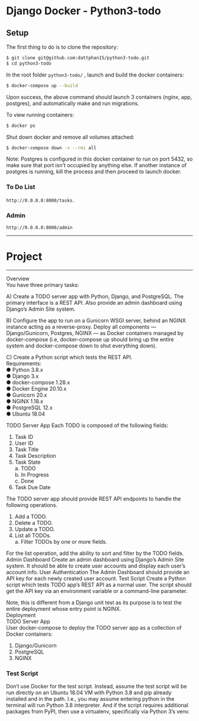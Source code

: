 # Django Docker - Python3-todo
## Setup

The first thing to do is to clone the repository:

```sh
$ git clone git@github.com:dattphan15/python3-todo.git
$ cd python3-todo
```

In the root folder `python3-todo/` , launch and build the docker containers:

```sh
$ docker-compose up --build
```

Upon success, the above command should launch 3 containers (nginx, app, postgres), and automatically make and run migrations.

To view running containers:
```sh
$ docker ps
```

Shut down docker and remove all volumes attached:
```sh
$ docker-compose down -v --rmi all
```

Note: Postgres is configured in this docker container to run on port 5432, so make sure that port isn't occupied by anything else. If another instance of postgres is running, kill the process and then proceed to launch docker.


### To Do List
`http://0.0.0.0:8000/tasks`.

### Admin
`http://0.0.0.0:8000/admin`


___

# Project
___
Overview  
You have three primary tasks:

A)	Create a TODO server app with Python, Django, and PostgreSQL. The primary interface is a REST API. Also provide an admin dashboard using Django’s Admin Site system. 

B)	Configure the app to run on a Gunicorn WSGI server, behind an NGINX instance acting as a reverse-proxy. Deploy all components — Django/Gunicorn, Postgres, NGINX — as Docker containers managed by docker-compose (i.e, docker-compose up should bring up the entire system and docker-compose down to shut everything down).

C)	Create a Python script which tests the REST API.  
Requirements:  
●	Python 3.8.x  
●	Django 3.x  
●	docker-compose 1.28.x  
●	Docker Engine 20.10.x  
●	Gunicorn 20.x  
●	NGINX 1.18.x  
●	PostgreSQL 12.x  
●	Ubuntu 18.04  

TODO Server App
Each TODO is composed of the following fields:

1.	Task ID
2.	User ID
3.	Task Title
4.	Task Description
5.	Task State  
a.	TODO  
b.	In Progress  
c.	Done  
6.	Task Due Date

The TODO server app should provide REST API endpoints to handle the following operations.

1.	Add a TODO. 
2.	Delete a TODO.
3.	Update a TODO.
4.	List all TODOs.  
a.	Filter TODOs by one or more fields.

For the list operation, add the ability to sort and filter by the TODO fields.
Admin Dashboard
Create an admin dashboard using Django’s Admin Site system. It should be able to create user accounts and display each user’s account info.
User Authentication
The Admin Dashboard should provide an API key for each newly created user account.
Test Script
Create a Python script which tests TODO app’s REST API as a normal user. The script should get the API key via an environment variable or a command-line parameter.

Note, this is different from a Django unit test as its purpose is to test the entire deployment whose entry point is NGINX.  
Deployment  
TODO Server App  
User docker-compose to deploy the TODO server app as a collection of Docker containers:

1.	Django/Gunicorn
2.	PostgreSQL
3.	NGINX

### Test Script  
Don’t use Docker for the test script. Instead, assume the test script will be run directly on an Ubuntu 18.04 VM with Python 3.8 and pip already installed and in the path. I.e., you may assume entering python in the terminal will run Python 3.8 interpreter. And if the script requires additional packages from PyPI, then use a virtualenv, specifically via Python 3’s venv. 

